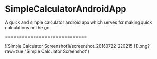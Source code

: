 # SimpleCalculatorAndroidApp
A quick and simple calculator android app which serves for making quick calculations on the go.

=============================


![Simple Calculator Screenshot](/screenshot_20160722-220215 (1).png?raw=true "Simple Calculator Screenshot")
